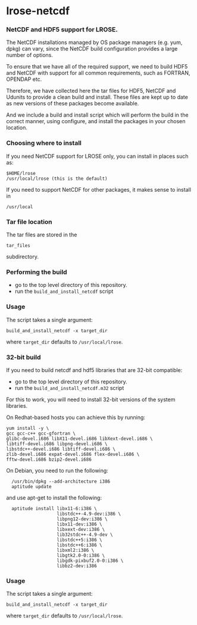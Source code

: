 # lrose-netcdf

### NetCDF and HDF5 support for LROSE.

The NetCDF installations managed by OS package managers (e.g. yum, dpkg) can vary,
since the NetCDF build configuration provides a large number of options.

To ensure that we have all of the required support, we need to build HDF5 and
NetCDF with support for all common requirements, such as FORTRAN, OPENDAP etc.

Therefore, we have collected here the tar files for HDF5, NetCDF and Udunits to
provide a clean build and install. These files are kept up to date as new
versions of these packages become available.

And we include a build and install script which will perform the build in the
correct manner, using configure, and install the packages in your chosen location.

### Choosing where to install

If you need NetCDF support for LROSE only, you can install in places such as:

    $HOME/lrose
    /usr/local/lrose (this is the default)

If you need to support NetCDF for other packages, it makes sense to install in

    /usr/local 

### Tar file location

The tar files are stored in the

    tar_files

subdirectory.

### Performing the build

  * go to the top level directory of this repository.
  * run the `build_and_install_netcdf` script

### Usage

The script takes a single argument:

    build_and_install_netcdf -x target_dir

where `target_dir` defaults to `/usr/local/lrose`.

### 32-bit build

If you need to build netcdf and hdf5 libraries that are 32-bit compatible:
  * go to the top level directory of this repository.
  * run the `build_and_install_netcdf.m32` script

For this to work, you will need to install 32-bit versions of the
system libraries.

On Redhat-based hosts you can achieve this by running:

```
yum install -y \
gcc gcc-c++ gcc-gfortran \
glibc-devel.i686 libX11-devel.i686 libXext-devel.i686 \
libtiff-devel.i686 libpng-devel.i686 \
libstdc++-devel.i686 libtiff-devel.i686 \
zlib-devel.i686 expat-devel.i686 flex-devel.i686 \
fftw-devel.i686 bzip2-devel.i686
```

On Debian, you need to run the following:

```
  /usr/bin/dpkg --add-architecture i386
  aptitude update
```

and use apt-get to install the following:

```
  aptitude install libx11-6:i386 \
                   libstdc++-4.9-dev:i386 \
                   libpng12-dev:i386 \
                   libx11-dev:i386 \
                   libxext-dev:i386 \
                   lib32stdc++-4.9-dev \
                   libstdc++5:i386 \
                   libstdc++6:i386 \
                   libxml2:i386 \
                   libgtk2.0-0:i386 \
                   libgdk-pixbuf2.0-0:i386 \
                   libbz2-dev:i386
```

### Usage

The script takes a single argument:

    build_and_install_netcdf -x target_dir

where `target_dir` defaults to `/usr/local/lrose`.



